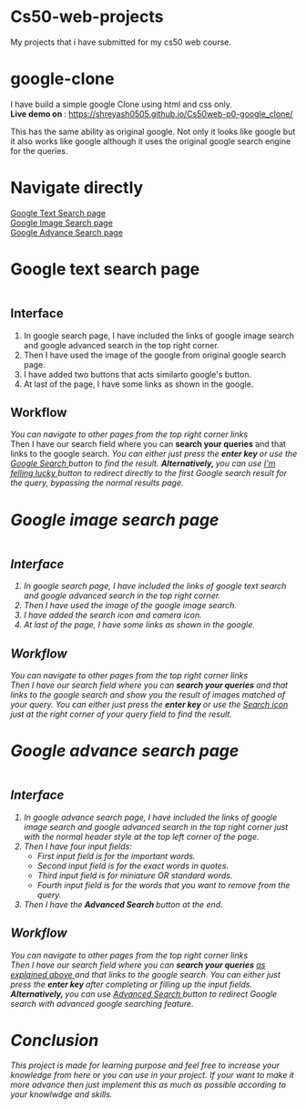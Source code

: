# Cs50-web-projects
My projects that i have submitted for my cs50 web course.

# google-clone

I have build a simple google Clone using html and css only. <br />
<b>Live demo on </b>: https://shreyash0505.github.io/Cs50web-p0-google_clone/

This has the same ability as original google.
Not only it looks like google but it also works like google although it uses the original google search engine for the queries.

# Navigate directly
<p>
  <a href="#google-text-search-page"> Google Text Search page </a><br/>
  <a href="#google-image-search-page"> Google Image Search page </a> <br/>
  <a href="#google-advance-search-page"> Google Advance Search page </a>   
</p>

# Google text search page
<p align="center">
  <img src="">
</p>
<h2>Interface </h2>
<ol>
<li>In google search page, I have included the links of google image search and google advanced search in the top right corner.</li>
<li>Then I have used the image of the google from original google search page.</li>
<li>I have added two buttons that acts similarto google's button.</li>
<li>At last of the page, I have some links as shown in the google.</li>
</ol>

<h2> Workflow </h2>
<em>You can navigate to other pages from the top right corner links </em> <br />
Then I have our search field where you can <strong>search your queries</strong> and that links to the google search. <em> You can either just press the <strong> enter key </strong> or use
the <ins> Google Search </ins> button to find the result.  <strong>Alternatively, </strong> you can use <ins> I'm felling lucky </ins>button to redirect directly to the first Google search
result for the query, bypassing the normal results page.


# Google image search page
<p align="center">
  <img src="">
</p>
<h2>Interface </h2>
<ol>
<li>In google search page, I have included the links of google text search and google advanced search in the top right corner.</li>
<li>Then I have used the image of the google image search.</li>
<li>I have added the search icon and camera icon.</li>
<li>At last of the page, I have some links as shown in the google.</li>
</ol>

<h2> Workflow </h2>
<em>You can navigate to other pages from the top right corner links </em> <br />
Then I have our search field where you can <strong>search your queries</strong> and that links to the google search and show you the result of images matched of your query.
<em> You can either just press the <strong> enter key </strong> or use
the <ins> Search icon </ins> just at the right corner of your query field to find the result. 



# Google advance search page
<p align="center">
  <img src="">
</p>
<h2>Interface </h2>
<ol>
<li>In google advance search page, I have included the links of google image search and google advanced search in the top right corner just with the normal header style at the top left corner of the page.</li>
<li>Then I have four input fields:
  <ul>
    <li> First input field is for the important words. </li>
    <li> Second input field is for the exact words in quotes. </li>
    <li> Third input field is for  miniature OR standard words. </li>
    <li> Fourth input field is for the words that you want to remove from the query. </li>
  </ul>
</li>
<li>Then I have the <strong>Advanced Search </strong> button at the end.</li>
</ol>

<h2> Workflow </h2>
<em>You can navigate to other pages from the top right corner links </em> <br />
Then I have our search field where you can <strong>search your queries</strong> <ins> as explained above </ins> and that links to the google search. <em> You can either just press the <strong> enter key </strong> after completing 
or filling up the input fields. <strong>Alternatively, </strong> you can use <ins> Advanced Search </ins>button to redirect Google search
with advanced google searching feature.


<h1>Conclusion</h1>
This project is made for learning purpose and feel free to increase your knowledge from here or you can use in your project. If your want to make it more advance then just implement this as much as possible according to your knowlwdge and skills.
